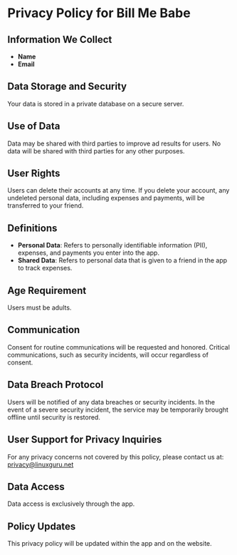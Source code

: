 # Privacy Policy for Bill Me Babe

## Information We Collect
- **Name**
- **Email**

## Data Storage and Security
Your data is stored in a private database on a secure server.

## Use of Data
Data may be shared with third parties to improve ad results for users. No data will be shared with third parties for any other purposes.

## User Rights
Users can delete their accounts at any time. If you delete your account, any undeleted personal data, including expenses and payments, will be transferred to your friend.

## Definitions
- **Personal Data**: Refers to personally identifiable information (PII), expenses, and payments you enter into the app.
- **Shared Data**: Refers to personal data that is given to a friend in the app to track expenses.

## Age Requirement
Users must be adults.

## Communication
Consent for routine communications will be requested and honored. Critical communications, such as security incidents, will occur regardless of consent.

## Data Breach Protocol
Users will be notified of any data breaches or security incidents. In the event of a severe security incident, the service may be temporarily brought offline until security is restored.

## User Support for Privacy Inquiries
For any privacy concerns not covered by this policy, please contact us at: [privacy@linuxguru.net](mailto:privacy@linuxguru.net)

## Data Access
Data access is exclusively through the app.

## Policy Updates
This privacy policy will be updated within the app and on the website.
